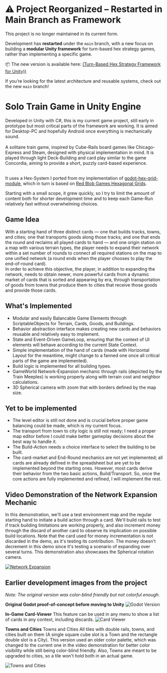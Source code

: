 # ⚠️ Project Reorganized – Restarted in Main Branch as Framework

This project is no longer maintained in its current form.

Development has **restarted** under the `main` branch, with a new focus on building a **modular Unity framework** for turn-based hex strategy games, rather than implementing a specific game.

📦 The new version is available here: [(Turn-Based Hex Strategy Framework for Unity))](https://github.com/AriJalk/unity-hex-game-engine/tree/main)

If you’re looking for the latest architecture and reusable systems, check out the new `main` branch!


# Solo Train Game in Unity Engine

Developed in Unity with C#, this is my current game project, still early in prototype but most critical parts of the framework are working. It is aimed for Desktop-PC and hopefully Android once everything is mechanically sound.</br></br>
A solitaire train game, inspired by Cube-Rails board games like Chicago-Express and Steam, designed with physical implementation in mind. It is played through light Deck-Building and card play similar to the game Concordia, aiming to provide a short, puzzly card-based experience.</br></br>

It uses a Hex-System I ported from my implementation of [godot-hex-grid-module](https://github.com/AriJalk/godot-hex-grid-module), which in turn is based on [Red Blob Games Hexagonal Grids](https://www.redblobgames.com/grids/hexagons).

Starting with a small scope, it grew quickly, so I try to limit the amount of content both for shorter development time and to keep each Game-Run relatively fast without overwhelming choices.

## Game Idea

With a starting hand of three distinct cards — one that builds tracks, towns, and cities; one that transports goods along those tracks; and one that ends the round and reclaims all played cards to hand — and one origin station on a map with various terrain types, the player needs to expand their network within a set number of rounds to connect all required stations on the map to one unified network (a round ends when the player chooses to play the end-of-round card).</br>
In order to achieve this objective, the player, in addition to expanding the network, needs to obtain newer, more powerful cards from a dynamic market of cards that is sorted and appearing by era, through transportation of goods from towns that produce them to cities that receive those goods and provide those cards.

## What's Implemented

* Modular and easily Balancable Game Elements through ScriptableObjects for Terrain, Cards, Goods, and Buildings.
* Behavior abstraction interface makes creating new cards and behaviors reusable and relatively easy to implement.
* State and Event-Driven GameLoop, ensuring that the context of UI elements will behave according to the current State Context.
* Simple implementation of the hand of cards (made with Horizontal Layout for the meantime, might change to a fanned one once all critical parts of the game are implemented).
* Build logic is implemented for all building types.
* GameWorld Network-Expansion mechanic through rails (depicted by the Train Meeples) is working properly along with terrain cost and neighbor calculations.
* 3D Spherical camera with zoom that with borders defined by the map size.

## Yet to be implemented

* The level editor is still not done and is crucial before proper game balancing could be made, which is my current focus.
* The transport from town to city logic is still not ready; I need a proper map editor before I could make better gameplay decisions about the best way to handle it.
* The Build-Action needs a choice interface to select the building to be built.
* The card-market and End-Round mechanics are not yet implemented; all cards are already defined in the spreadsheet but are yet to be implemented beyond the starting ones. However, most cards derive their behavior from the two basic actions, Build/Transport. So, once the core actions are fully implemented and refined, I will implement the rest.

## Video Demonstration of the Network Expansion Mechanic

In this demonstration, we'll use a test environment map and the regular starting hand to initiate a build action through a card. We'll build rails to test if track building limitations are working properly, and also increment money through the discard of another card to observe its implication on possible build locations. Note that the card used for money incrementation is not discarded in the demo, as it's testing its contribution. The money doesn't decrement in this demo since it's testing a scenario of expanding over several turns. This demonstration also showcases the Spherical rotation camera.


[![Network Expansion](https://img.youtube.com/vi/HzWcWizik5Y/0.jpg)](https://www.youtube.com/watch?v=HzWcWizik5Y)

## Earlier development images from the project
*Note: The original version was color-blind friendly but not colorful enough.*

**Original Godot proof-of-concept before moving to Unity**
![Godot Version](ReadmeImages/SoloTrainGame_Godot.PNG)

**In-Game Card-Viewer**
This feature can be used in any menu to show a list of cards in any context, including discards.
![Card Viewer](ReadmeImages/SoloTrainGame_CardViewer.png)

**Towns and Cities**
Towns and Cities All tiles with double rails, towns, and cities built on them (A single square cube slot is a Town and the rectangle double slot is a City). This version used an older color palette, which was changed to the current one in the video demonstration for better color visibility while still being color-blind friendly. Also, Towns are meant to be upgraded to cities, so a tile won't hold both in an actual game.

![Towns and Cities](ReadmeImages/SoloTrainGame_TownsCities.png)
